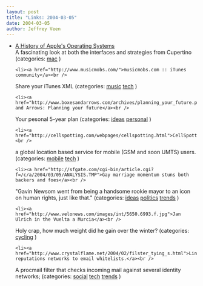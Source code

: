 ```yaml
---
layout: post
title: "Links: 2004-03-05"
date: 2004-03-05
author: Jeffrey Veen
---
```

<ul>
    <li><a href="http://www.kernelthread.com/mac/oshistory/">A History of Apple's Operating Systems</a><br />
<span class="link-meta">A fascinating look at both the interfaces and strategies from Cupertino (categories: <a href="http://del.icio.us/veen/"></a> <a href="http://del.icio.us/veen/mac">mac</a> )</span></li>

    <li><a href="http://www.musicmobs.com/">musicmobs.com :: iTunes community</a><br />
<span class="link-meta">Share your iTunes XML (categories: <a href="http://del.icio.us/veen/"></a> <a href="http://del.icio.us/veen/music">music</a> <a href="http://del.icio.us/veen/tech">tech</a> )</span></li>

    <li><a href="http://www.boxesandarrows.com/archives/planning_your_future.php">Boxes and Arrows: Planning your future</a><br />
<span class="link-meta">Your pesonal 5-year plan (categories: <a href="http://del.icio.us/veen/"></a> <a href="http://del.icio.us/veen/ideas">ideas</a> <a href="http://del.icio.us/veen/personal">personal</a> )</span></li>

    <li><a href="http://cellspotting.com/webpages/cellspotting.html">CellSpotting</a><br />
<span class="link-meta">a  global location based service for mobile (GSM and soon UMTS) users. (categories: <a href="http://del.icio.us/veen/"></a> <a href="http://del.icio.us/veen/mobile">mobile</a> <a href="http://del.icio.us/veen/tech">tech</a> )</span></li>

    <li><a href="http://sfgate.com/cgi-bin/article.cgi?f=/c/a/2004/03/05/ANALYSIS.TMP">Gay marriage momentum stuns both backers and foes</a><br />
<span class="link-meta">"Gavin Newsom went from being a handsome rookie mayor to an icon on human rights, just like that." (categories: <a href="http://del.icio.us/veen/"></a> <a href="http://del.icio.us/veen/ideas">ideas</a> <a href="http://del.icio.us/veen/politics">politics</a> <a href="http://del.icio.us/veen/trends">trends</a> )</span></li>

    <li><a href="http://www.velonews.com/images/int/5650.6993.f.jpg">Jan Ulrich in the Vuelta a Murcia</a><br />
<span class="link-meta">Holy crap, how much weight did he gain over the winter? (categories: <a href="http://del.icio.us/veen/"></a> <a href="http://del.icio.us/veen/cycling">cycling</a> )</span></li>

    <li><a href="http://www.crystalflame.net/2004/02/filster_tying_s.html">Linking reputations networks to email whitelists.</a><br />
<span class="link-meta">A procmail filter that checks incoming mail against several identity networks; (categories: <a href="http://del.icio.us/veen/"></a> <a href="http://del.icio.us/veen/social">social</a> <a href="http://del.icio.us/veen/tech">tech</a> <a href="http://del.icio.us/veen/trends">trends</a> )</span></li>

  </ul>
